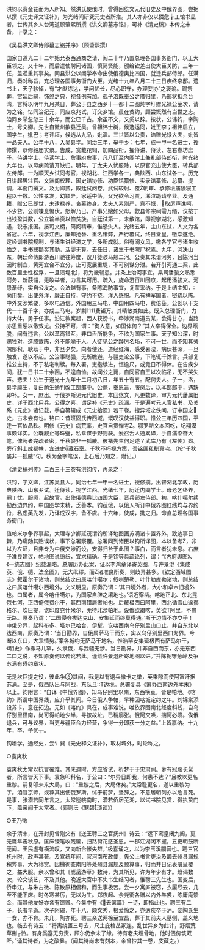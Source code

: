 <!-- { "loadSidebar": true } -->
洪钧以赛金花而为人所知。然洪氏使俄时，曾得回纥文元代旧史及中俄界图，尝据以撰《元史译文证补》，为光绪间研究元史者所推。其人亦非仅以掇危┢工馆书显者。世传其乡人台湾道顾肇熙所撰《洪文卿墓志铭》，可补《清史稿》本传之未备，┢录之：

《吴县洪文卿侍郎墓志铭并序》（顾肇熙撰）

国家自道光二十二年始允泰西通商之请，阅二十年乃置总理各国事务衙门，以王大臣领之。又十年，而后遣使聘问诸国，慎简贤能，颁给钦差出使大臣关防，三年一任，盖递重其事矣。同县洪公以阁学奉命出使俄德奥比四国，就迁兵部侍郎。任满归，奏对称旨，充总理各国事务衙门大臣。光绪十九年八月二十三日疾终京邸。遗书上，天子轸悼，有“才猷练达，学问优长，尽心职守，办理妥协”之褒谕。赐祭葬，赏延后嗣，饰终之典，视各例有加。孤子洛既奉公之厝归里，乃邮状抵余台湾，言将以明年九月某日，葬公于县之西乡十一都十二图炖字圩赠光禄公茔次，请为之铭。忆同治纪元，同应京兆试，订交乡馆。虽在贫约，顾尝慨然有当世之志。洎同乡举忽忽三十余年，而公已千古。余虽不文，又奚以辞。按状，公讳钧，字陶士，号文卿。先世自徽州歙县迁吴。曾祖讳士树，候选运同，妣王李；祖讳启立，国学生，妣巴；考讳垣，候选从九品，妣潘。三世皆以公贵，诰赠光禄大夫，妣皆一品夫人。公年十八，入吴县学。同治三年，举于乡；七年，成一甲一名进士，授修撰，恭修毅庙实录。告成，赏戴花翎，加四品衔，擢侍讲、侍读、左右春坊庶子、侍讲学士、侍读学士、詹事府詹事，凡八迁至内阁学士兼礼部侍郎衔，时光绪九年也。以母病疏请开缺归。明年，丁太夫人忧服除，以原官充出使大臣，转兵部左侍郎。一为顺天乡试同考官，视湖北、江西学各一，典陕西、山东试各一。历充日讲起居注官、文渊阁校理、国史馆协修、功臣馆纂修、实录馆纂修、总纂、提调，本衙门撰文。及为卿贰，殿廷试阅卷，武试较射、覆朝审、承修坛庙陵寝工程以十数。公性孝友，幼颖异。家适中落，父兄欲令习贾，涕泣跪请卒业。及通籍，赠公已即世，未逮禄养，哀慕终身。太夫人素刚严，意不惬，取厉声谯呵，不少贷。公则竦息惕伏，怒解乃已。严事兄嫂如父母。歙县修宗祠需万缗，议按丁出钱盈其数，公立输半资以恤贫族。自廷试第一，未散馆，即视学湖北，感激知遇，锐志报国。屡司文柄，简阅精审，惟恐失人。光绪五年，主山东试，人文为各省冠。六年，视学江西，廉知抢替、重名诸弊，严行覆试，终日堂皇，徼幸遂绝。定经训书院规制，与诸生讲经济之学，多所成就。俗有溺女风，檄各学官与诸生收恤之，手书联额奖其勤，活婴无算。去任日，诸生于书院尸祝焉。九年，河决山东，朝廷命侍郎游百川驰往筹度，议开徒骇马颊二河。公奏其未谙河务，且陈河当因时制宜，黄河宜合不宜分，止可宽展重堤，不可别谋分泄。若开引河通二渠，此数百里土性松浮，一旦溃堤北，将为畿辅患。并条上治河事宜。臬司潘骏文熟悉河务，新获谴，无敢举者，力言其可用。疏入，旋命游百川回京，起用潘骏文。河患渐纾，实自公发之。会法越有事，条陈海防事宜，复蒙采纳。于是上结主知，向用矣。出使外洋，廉正自持，守约不挠，洋人感服。凡有裨军国者，密疏以陈。中外交涉繁要，多以电通信。外国用三马电，中国用四马电，费倍蓰。公创以干支代一十百千字，亦成三马电，岁剩1111费钜万。其精敏类如此。既入总理衙门，力持大体，勇于任事。沿江教案起，西人获谤书，牵涉湖南道员某，欲得甘心，当路亦思重惩以儆效尤。公持不可，谓：“徇人意，如国体何？”其人卒得保全。边界瓯脱，间有违言，公以革离错互，非口舌所能争，不欲为国家生事。天子知公深，时赐独对。造膝敷陈，外不能喻于人。人徒见公之踔厉名场，不可一世，而不知其旁魄郁积，耿耿于中，非旦夕矣。向者使还，道经红海，感受暑湿，病伏甚深，一旦触发，遂以不起。公治事聪强，无所瞻避，与疆吏论公事，下笔辄千馀言。兵部复推公主持，不于私宅判牍。每入署，吏抱牍进，恒逾尺，或竟日不得休。在告疾少间，犹一日书二十余函，不遑自恤。故闻公之薨，自同官自王以次临吊，无不哭失声。悲夫！公生于道光十九年十二月初八日，年五十有五。配何夫人。子一，洛，县学廪生，复由荫生通判改工部郎中。公薨，奉恩旨，服阕后，以本部郎中，遇缺即补。女一，庶出。于俄罗斯见元代旧史，本回纥文，凡更数译，审为元代藩属旧史，详于西北用兵。公得之喜，谓足补《元史》疏漏。于是遍考元人官私书，及关系《元史》诸记载，手自纂辑成《元史拾遗》若干卷。搜异域之佚闻，订中国之史，古未尝有也。铭曰：昔班固氏传西域，慨叹汉使益得职。惟公三年历四国，平迁一官依品秩。明修《元史》病荒率，史官自贡惮考。鄂罗斯文本回纥，纪翔漠事颇详实。公既觏止等珠璧，私幸谋于野则获。爰召舌人通累译，手自濡染奋大笔。俾阙者完疏者密，千秋裘非一狐腋。彼褚先生何足述？武库乃有《左传》癖。旁行斜上成都帙，宜进史藏石室。千秋不朽视方策，吾铭匪私秘真宅。（按“千秋裘非一狐腋”句，秋为金字笔误，上石后乃知之，附记。）

《清史稿列传》二百三十三卷有洪钧传，再录之：

洪钧，字文卿，江苏吴县人。同治七年一甲一名进士，授修撰。出督湖北学政，历典陕西、山东乡试。迁侍读，视学江西。光绪七年，历迁内阁学士。母老乞终养，嗣丁忧，服阕，起故官。出使俄德奥比四国大臣，晋兵部左侍郎。初，喀什噶尔续勘西边界约，中国图学未精，乏善本。钧莅俄，以俄人所订中俄界图红线均与界约符，私虑英先发，乃译成汉字，备不虞。十六年，使成，携之归。命直总理各国事务衙门。

值帕米尔争界事起，大理寺少卿延茂谓钧所译地图画苏满诸卡置界外，致边事日棘，乃痛劾其贻误状，事下总署察覆。总署同列诸臣以钧所译图，本以备考，非以为左证，且非专为中俄交涉而设，安得归咎于此图？事白，而言者犹未息。右庶子准良建议，帕地图说纷纭，宜求精确。于是钧等具疏论列，谓：“《内府舆图》、《一统志图》纪载漏略。总署历办此案，证以李鸿章译寄英图，与许景澄《集成英、俄、德、法全图》，无大纰缪。而诸准良所奏，则歧异甚多。《钦定西域图志》叙霍尔干诸地，则总结之曰属喀什噶尔；叙喇楚勒、叶什勒库勒诸地，则总结之曰属喀什噶尔西境外，文义明显。原奏乃谓：‘其曰境外者，大小和卓木旧境外也。曰属者，属今喀什噶尔，为国家自辟之壤地也。’语近穿凿。喀地正北、东北昆俄七河，正西倚俄费尔干，其西南错居者帕也。后藏极西曰阿里，西北循雪山迳挪格尔、坎巨提，讫印度克什米尔，无待北涉帕地。设俄欲蹑喀，英欲Τ阿里，不患无路。原奏乃谓：‘二国侵夺拔达克山、安集延而终莫得通。’斯于边情不亦ウ乎！中俄分界，起科布多、塔尔巴哈台、伊犁，讫喀西南乌仔别里山口止，并自东北以达西南。原奏乃谓：‘当日勘界，自俄属萨马干而东，实以乌仔别里西口为界。今断以东口，大乖情势。’案各城约无萨马干地名，惟浩罕安集延极西有萨马尔干，《明史》作撒马儿罕，久隶俄，与我疆无涉。当日勘界，并非自西而东，亦无东西二口之说，不知原奏何以传讹若此。谨绘许景澄所寄地图以进。”并陈扼守葱岭及争苏满有碍约章状。

无是坎巨提之役，彼此争其间，我是以有退兵撤卡之举，英乘隙而使阿富汗据苏满。至是，俄西队出与阿战，东队且Τ边境。总署复具《筹办西南边外本末》以上。钧附言：“自译《中俄界图》，知乌仔别里以南，东西横亘，皆是帕地。《喀约》所谓中国界线，应介乎其间。今日俄人争帕，早种因喀城定约之年。刘锦棠添设苏卡，意在拓边。无如《喀约》具在，成事难说。唯依界图南北经度斜线，自乌仔别里径南，尚可得帕地少半，寻按故址，已稍廓张。俄阿交哄，揣阿必溃。俟俄退兵，可与议界，当更与疆臣合力经营，争得一分即获一分之益。”上皆嘉纳。十九年，卒，予优┰。

钧嗜学，通经史，尝讠巽《元史释文证补》，取材域外，时论称之。



○袁爽秋

袁爽秋太常以抗言罹难。其未遇时，方应省试，祈梦于于忠肃祠。萝有冠服长髯者，所言皆天下事。袁急叩科名，于公曰：“尔异日即我，何患不达？”且教以更名重黎。嗣复叩未来大局，曰：“重黎之后，大局休矣。”太常耻更名，遂以重黎为字。洎官京师，或荐其出使俄罗斯。怵于前梦，坚辞之。不意居朝列亦以危言死。是事，张潜若同年言之。太常巡皖南时，潜若侨居芜湖，以试书院见赏，得执贽门下，盖亲闻于太常者。（郭则沄《寒碧琐谈》）



○王乃徵

余于清末，在开封见曾刚父有《送王聘三之官抚州》诗云：“远下鸾皇闭九阍，更无鹰隼击秋原。匡床谏笔收残箧，归路荷花感圣恩。一郡江湖闲不握，五更朝鼓断无闻。王民虚有横流叹，又向新台怅失群。”极喜诵之，以为李玉溪嗣音也。聘三官抚州时，政声甚著。及宣统年间，官河南布政使，先公上书言吏治及蠲去州县漏规积弊事，大为称赏。因檄彻查南阳等处州县漏规及预算事，归而并日记表册呈覆之，益大服。余以曾和其《嵩岳游草》数诗，为其所见，许为年少有才。趋谒数次，论文谈艺，不及其他。晚近大官中不失书生结习者，惟聘三先生也。国变后，侨申江，与朱古微、陈散原相倡和，而生事极苦。尝一夕寓庐被窃，衣履尽去，几至不能下床。时冬寒甚厉，无以为生。郑夜起、余尧衢各赠以内外羊裘，陈庸庵馈金，而其他友好亦各有馈赠。今集中有《去箧篇》一诗，即指此也。聘三有二子，长者早逝。次子阿碹，年十八，颇文秀，极爱怜之，亦遘疾卒于沪。妾陶氏生一女，亦不育。未几，陶亦死。聘三亲送两榇至宜昌，葬于其前夫人墓侧，盖义地也。临去有诗云：“将离绕匝三号去，尺土庇棺丛冢连。乱世异乡为此计，野烟荒草荆┌怜。有身奚塞无穷责，顾尔仍余未了缘。待有老夫埋骨地，他时偎傍筑双阡。”诵其诗者，为之酸鼻。（闻其诗尚未有刻本，余曾抄其一卷，庋藏之。）

